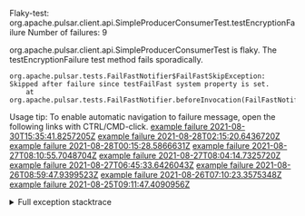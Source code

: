         
Flaky-test: org.apache.pulsar.client.api.SimpleProducerConsumerTest.testEncryptionFailure
Number of failures: 9

org.apache.pulsar.client.api.SimpleProducerConsumerTest is flaky. The testEncryptionFailure test method fails sporadically.

```
org.apache.pulsar.tests.FailFastNotifier$FailFastSkipException: Skipped after failure since testFailFast system property is set.
	at org.apache.pulsar.tests.FailFastNotifier.beforeInvocation(FailFastNotifier.java:88)

```

Usage tip: To enable automatic navigation to failure message, open the following links with CTRL/CMD-click.
[example failure 2021-08-30T15:35:41.8257205Z](https://github.com/apache/pulsar/runs/3463119398?check_suite_focus=true#step:9:3359)
[example failure 2021-08-28T02:15:20.6436720Z](https://github.com/apache/pulsar/runs/3448473880?check_suite_focus=true#step:9:2356)
[example failure 2021-08-28T00:15:28.5866631Z](https://github.com/apache/pulsar/runs/3447917315?check_suite_focus=true#step:9:1724)
[example failure 2021-08-27T08:10:55.7048704Z](https://github.com/apache/pulsar/runs/3440980370?check_suite_focus=true#step:9:2423)
[example failure 2021-08-27T08:04:14.7325720Z](https://github.com/apache/pulsar/runs/3440855241?check_suite_focus=true#step:9:2348)
[example failure 2021-08-27T06:45:33.6426043Z](https://github.com/apache/pulsar/runs/3440411158?check_suite_focus=true#step:9:2349)
[example failure 2021-08-26T08:59:47.9399523Z](https://github.com/apache/pulsar/runs/3430539961?check_suite_focus=true#step:9:3058)
[example failure 2021-08-26T07:10:23.3575348Z](https://github.com/apache/pulsar/runs/3429892136?check_suite_focus=true#step:9:2410)
[example failure 2021-08-25T09:11:47.4090956Z](https://github.com/apache/pulsar/runs/3420085427?check_suite_focus=true#step:10:2320)


<details>
<summary>Full exception stacktrace</summary>
<code><pre>
org.apache.pulsar.tests.FailFastNotifier$FailFastSkipException: Skipped after failure since testFailFast system property is set.
	at org.apache.pulsar.tests.FailFastNotifier.beforeInvocation(FailFastNotifier.java:88)

</pre></code>
</details>

